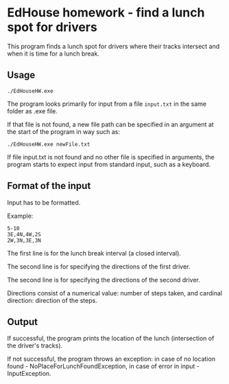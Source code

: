 # EdHouse homework - find a lunch spot for drivers

This program finds a lunch spot for drivers where their tracks intersect and when it is time for a lunch break.

## Usage
```
./EdHouseHW.exe
```
The program looks primarily for input from a file `input.txt` in the same folder as .exe file.

If that file is not found, a new file path can be specified in an argument at the start of the program in way such as:


```
./EdHouseHW.exe newFile.txt
```

If file input.txt is not found and no other file is specified in arguments, the program starts to expect input from standard input, such as a keyboard.

## Format of the input

Input has to be formatted.

Example:

```
5-10
3E,4N,4W,2S
2W,3N,3E,3N
```

The first line is for the lunch break interval (a closed interval).

The second line is for specifying the directions of the first driver.

The second line is for specifying the directions of the second driver.

Directions consist of a numerical value: number of steps taken, and cardinal direction: direction of the steps.
## Output

If successful, the program prints the location of the lunch (intersection of the driver's tracks).

If not successful, the program throws an exception: in case of no location found - NoPlaceForLunchFoundException, in case of error in input - InputException.